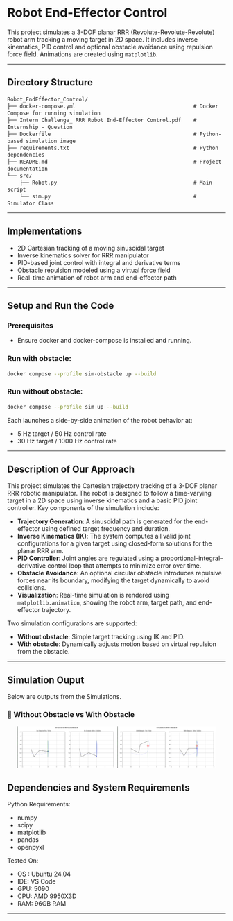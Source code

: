 # Robot End-Effector Control

This project simulates a 3-DOF planar RRR (Revolute-Revolute-Revolute) robot arm tracking a moving target in 2D space. It includes inverse kinematics, PID control and optional obstacle avoidance using repulsion force field. Animations are created using `matplotlib`.

---

## Directory Structure

```
Robot_EndEffector_Control/
├── docker-compose.yml                                      # Docker Compose for running simulation
├── Intern Challenge_ RRR Robot End-Effector Control.pdf    # Internship - Question
├── Dockerfile                                              # Python-based simulation image
├── requirements.txt                                        # Python dependencies
├── README.md                                               # Project documentation
└── src/
    ├── Robot.py                                            # Main script
    └── sim.py                                              # Simulator Class
```

---

## Implementations

- 2D Cartesian tracking of a moving sinusoidal target
- Inverse kinematics solver for RRR manipulator
- PID-based joint control with integral and derivative terms
- Obstacle repulsion modeled using a virtual force field
- Real-time animation of robot arm and end-effector path

---

## Setup and Run the Code

### Prerequisites

- Ensure docker and docker-compose is installed and running.

### Run with obstacle:

```bash
docker compose --profile sim-obstacle up --build
```
### Run without obstacle:

```bash
docker compose --profile sim up --build
```

Each launches a side-by-side animation of the robot behavior at:
- 5 Hz target / 50 Hz control rate
- 30 Hz target / 1000 Hz control rate

---

## Description of Our Approach

This project simulates the Cartesian trajectory tracking of a 3-DOF planar RRR robotic manipulator. The robot is designed to follow a time-varying target in a 2D space using inverse kinematics and a basic PID joint controller. Key components of the simulation include:

- **Trajectory Generation**: A sinusoidal path is generated for the end-effector using defined target frequency and duration.
- **Inverse Kinematics (IK)**: The system computes all valid joint configurations for a given target using closed-form solutions for the planar RRR arm.
- **PID Controller**: Joint angles are regulated using a proportional–integral–derivative control loop that attempts to minimize error over time.
- **Obstacle Avoidance**: An optional circular obstacle introduces repulsive forces near its boundary, modifying the target dynamically to avoid collisions.
- **Visualization**: Real-time simulation is rendered using `matplotlib.animation`, showing the robot arm, target path, and end-effector trajectory.

Two simulation configurations are supported:
- **Without obstacle**: Simple target tracking using IK and PID.
- **With obstacle**: Dynamically adjusts motion based on virtual repulsion from the obstacle.

---

## Simulation Ouput

Below are outputs from the Simulations.

### 🔹 Without Obstacle vs With Obstacle

<p align="center">
  <img src="Output/sim.png" width="45%" alt="RRR Simulation without obstacle"/>
  <img src="Output/sim_obs.png" width="45%" alt="RRR Simulation with obstacle"/>
</p>

## Dependencies and System Requirements

Python Requirements:
- numpy 
- scipy 
- matplotlib
- pandas 
- openpyxl 

Tested On:
- OS : Ubuntu 24.04
- IDE: VS Code
- GPU: 5090
- CPU: AMD 9950X3D
- RAM: 96GB RAM

---